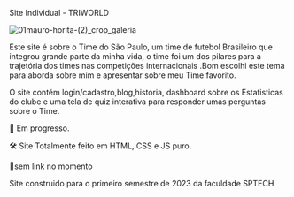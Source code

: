 Site Individual - TRIWORLD 

![01mauro-horita-(2)_crop_galeria](https://github.com/miguelsilvag/TRIWORLD-projetoIndividual/assets/125837411/d736bcd7-8347-471c-844d-a4e55a8894c1)


Este site é sobre o Time do São Paulo, um time de futebol Brasileiro que integrou grande parte da minha vida, o time foi um dos pilares para a trajetória dos times nas competições internacionais .Bom escolhi este tema para aborda sobre mim e apresentar sobre meu Time favorito.


O site contém login/cadastro,blog,historia, dashboard sobre os Estatisticas do clube e uma tela de quiz interativa para responder umas perguntas sobre o Time.

📌 Em progresso.

🛠 Site Totalmente feito em HTML, CSS e JS puro.

🔗sem link no momento 

Site construido para o primeiro semestre de 2023 da faculdade SPTECH
